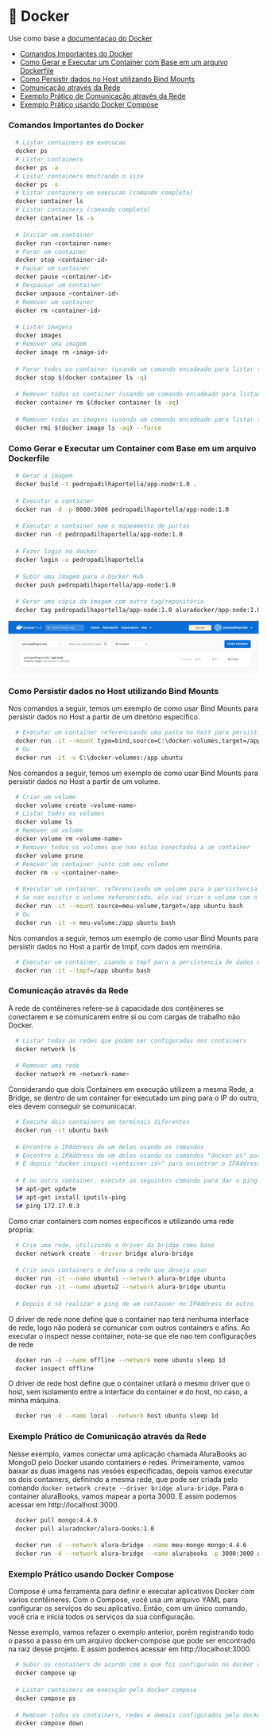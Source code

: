 # :whale: Docker

Use como base a [documentacao do Docker](https://docs.docker.com/)

- [Comandos Importantes do Docker](#comandos-importantes-do-docker)
- [Como Gerar e Executar um Container com Base em um arquivo Dockerfile](#como-gerar-e-executar-um-container-com-base-em-um-arquivo-dockerfile)
- [Como Persistir dados no Host utilizando Bind Mounts](#como-persistir-dados-no-host-utilizando-bind-mounts)
- [Comunicação através da Rede](#comunicação-através-da-rede)
- [Exemplo Prático de Comunicação através da Rede](#exemplo-prático-de-comunicação-através-da-rede)
- [Exemplo Prático usando Docker Compose](#exemplo-prático-usando-docker-compose)

### Comandos Importantes do Docker

```bash
  # Listar containers em execucao
  docker ps
  # Listar containers
  docker ps -a
  # Listar containers mostrando o size
  docker ps -s
  # Listar containers em execucao (comando completo)
  docker container ls
  # Listar containers (comando completo)
  docker container ls -a

  # Iniciar um container
  docker run <container-name>
  # Parar um container
  docker stop <container-id>
  # Pausar um container
  docker pause <container-id>
  # Despausar um container
  docker unpause <container-id>
  # Remover um container
  docker rm <container-id>
  
  # Listar imagens
  docker images
  # Remover uma imagem
  docker image rm <image-id>

  # Parar todos os container (usando um comando encadeado para listar todos os containers)
  docker stop $(docker container ls -q)

  # Remover todos os container (usando um comando encadeado para listar todos os containers)
  docker container rm $(docker container ls -aq)

  # Remover todas as imagens (usando um comando encadeado para listar todas as imagens)
  docker rmi $(docker image ls -aq) --force
```

### Como Gerar e Executar um Container com Base em um arquivo Dockerfile

```bash
  # Gerar a imagem
  docker build -t pedropadilhaportella/app-node:1.0 .

  # Executar o container
  docker run -d -p 8080:3000 pedropadilhaportella/app-node:1.0

  # Executar o container sem o mapeamento de portas
  docker run -d pedropadilhaportella/app-node:1.0

  # Fazer login no docker
  docker login -u pedropadilhaportella

  # Subir uma imagem para o Docker Hub
  docker push pedropadilhaportella/app-node:1.0

  # Gerar uma cópia da imagem com outra tag/repositório
  docker tag pedropadilhaportella/app-node:1.0 aluradocker/app-node:1.0
```

![Docker Hub Images](./assets/docker-hub.png "Docker Hub images")

### Como Persistir dados no Host utilizando Bind Mounts

Nos comandos a seguir, temos um exemplo de como usar Bind Mounts para persistir dados no Host
a partir de um diretório específico.

```bash
  # Executar um container referenciando uma pasta no host para persistir os dados
  docker run -it --mount type=bind,source=C:\docker-volumes,target=/app ubuntu bash 
  # Ou
  docker run -it -v C:\docker-volumes:/app ubuntu
```

Nos comandos a seguir, temos um exemplo de como usar Bind Mounts para persistir dados no Host
a partir de um volume.

```bash
  # Criar um volume
  docker volume create <volume-name>
  # Listar todos os volumes
  docker volume ls
  # Remover um volume
  docker volume rm <volume-name>
  # Remover todos os volumes que nao estao conectados a um container
  docker volume prune
  # Remover um container junto com seu volume
  docker rm -v <container-name>

  # Executar um container, referenciando um volume para a persistencia de dados
  # Se nao existir o volume referenciado, ele vai criar o volume com o nome definido no comando
  docker run -it --mount source=meu-volume,target=/app ubuntu bash
  # Ou
  docker run -it -v meu-volume:/app ubuntu bash
```

Nos comandos a seguir, temos um exemplo de como usar Bind Mounts para persistir dados no Host
a partir de tmpf, com dados em memória.

```bash
  # Executar um container, usando o tmpf para a persistencia de dados em memória
  docker run -it --tmpf=/app ubuntu bash
```

### Comunicação através da Rede

A rede de contêineres refere-se à capacidade dos contêineres se conectarem e 
se comunicarem entre si ou com cargas de trabalho não Docker.

```bash
  # Listar todas as redes que podem ser configuradas nos containers
  docker network ls

  # Remover uma rede
  docker network rm <network-name>
```

Considerando que dois Containers em execução utilizem a mesma Rede, a Bridge, 
se dentro de um container for executado um ping para o IP do outro, 
eles devem conseguir se comunicacar.

```bash
  # Execute dois containers em terminais diferentes
  docker run -it ubuntu bash

  # Encontre o IPAddress de um deles usando os comandos
  # Encontre o IPAddress de um deles usando os comandos "docker ps" para selecionar o Id de um deles
  # E depois "docker inspect <container-id>" para encontrar o IPAddress dele.

  # E no outro container, execute os seguintes comando para dar o ping no IPAddress do primeiro.
  $# apt-get update
  $# apt-get install iputils-ping
  $# ping 172.17.0.3
```

Como criar containers com nomes específicos e utilizando uma rede própria:

```bash
  # Crie uma rede, utilizando o driver da bridge como base
  docker network create --driver bridge alura-bridge

  # Crie seus containers e defina a rede que deseja usar
  docker run -it --name ubuntu1 --network alura-bridge ubuntu
  docker run -it --name ubuntu2 --network alura-bridge ubuntu

  # Depois é só realizar o ping de um container no IPAddress do outro
```

O driver de rede none define que o container nao terá nenhuma interface de rede,
logo não poderá se comunicar com outros containers e afins. 
Ao executar o inspect nesse container, nota-se que ele nao tem configurações de rede

```bash 
  docker run -d --name offline --network none ubuntu sleep 1d
  docker inspect offline
```

O driver de rede host define que o container utilará o mesmo driver que o host,
sem isolamento entre a interface do container e do host, no caso, a minha máquina.

```bash 
  docker run -d --name local --network host ubuntu sleep 1d
```

### Exemplo Prático de Comunicação através da Rede

Nesse exemplo, vamos conectar uma aplicação chamada AluraBooks ao MongoD pelo Docker usando containers e redes.
Primeiramente, vamos baixar as duas imagens nas vesões especificadas, depois vamos executar os dois containers, 
definindo a mesma rede, que pode ser criada pelo comando `docker network create --driver bridge alura-bridge`.
Para o container aluraBooks, vamos mapear a porta 3000. E assim podemos acessar em http://localhost:3000.

```bash 
  docker pull mongo:4.4.6
  docker pull aluradocker/alura-books:1.0

  docker run -d --network alura-bridge --name meu-mongo mongo:4.4.6
  docker run -d --network alura-bridge --name alurabooks -p 3000:3000 aluradocker/alura-books:1.0
```

### Exemplo Prático usando Docker Compose

Compose é uma ferramenta para definir e executar aplicativos Docker com vários contêineres. Com o Compose, você usa um arquivo YAML para configurar os serviços do seu aplicativo. Então, com um único comando, você cria e inicia todos os serviços da sua configuração.

Nesse exemplo, vamos refazer o exemplo anterior, porém registrando todo o passo a passo em um arquivo docker-compose que pode ser encontrado na raiz desse projeto.
E assim podemos acessar em http://localhost:3000.

```bash 
  # Subir os containers de acordo com o que foi configurado no docker compose
  docker compose up

  # Listar containers em execução pelo docker compose
  docker compose ps
  
  # Remover todos os containers, redes e demais configurados pelo docker compose
  docker compose down
```